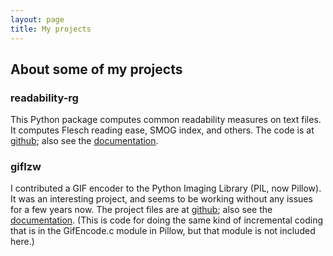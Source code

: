 ```yaml
---
layout: page
title: My projects
---
```


## About some of my projects

### readability-rg

This Python package computes common readability measures on text files. It computes Flesch reading ease, SMOG index, and others. The code is at [github](https://github.com/raygard/readability-rg); also see the [documentation](../../readability-rg/).

### giflzw

I contributed a GIF encoder to the Python Imaging Library (PIL, now Pillow). It was an interesting project, and seems to be working without any issues for a few years now. The project files are at [github](https://github.com/raygard/giflzw); also see the [documentation](../../giflzw/). (This is code for doing the same kind of incremental coding that is in the GifEncode.c module in Pillow, but that module is not included here.)

